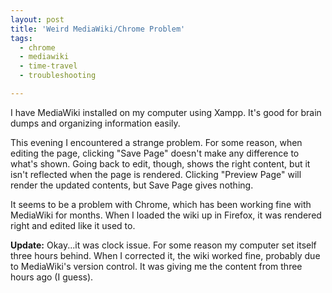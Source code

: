```yaml
---
layout: post
title: 'Weird MediaWiki/Chrome Problem'
tags:
  - chrome
  - mediawiki
  - time-travel
  - troubleshooting

---
```


I have MediaWiki installed on my computer using Xampp. It's good for brain dumps and organizing information easily.

This evening I encountered a strange problem. For some reason, when editing the page, clicking "Save Page" doesn't make any difference to what's shown. Going back to edit, though, shows the right content, but it isn't reflected when the page is rendered. Clicking "Preview Page" will render the updated contents, but Save Page gives nothing.

It seems to be a problem with Chrome, which has been working fine with MediaWiki for months. When I loaded the wiki up in Firefox, it was rendered right and edited like it used to.

<b>Update:</b> Okay...it was clock issue. For some reason my computer set itself three hours behind. When I corrected it, the wiki worked fine, probably due to MediaWiki's version control. It was giving me the content from three hours ago (I guess).
